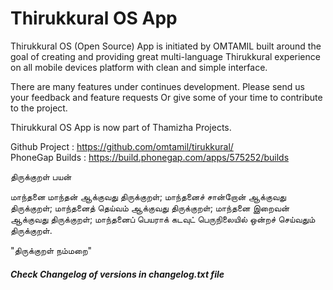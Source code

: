 # Thirukkural OS App

Thirukkural OS (Open Source) App is initiated by OMTAMIL built around the goal of creating and providing great multi-language Thirukkural experience on all mobile devices platform with clean and simple interface.

There are many features under continues development. Please send us your feedback and feature requests Or give some of your time to contribute to the project.

Thirukkural OS App is now part of Thamizha Projects.

Github Project  : https://github.com/omtamil/tirukkural/<br>
PhoneGap Builds : https://build.phonegap.com/apps/575252/builds

திருக்குறள் பயன்

மாந்தனை மாந்தன் ஆக்குவது திருக்குறள்;
மாந்தனைச் சான்றோன் ஆக்குவது திருக்குறள்;
மாந்தனைத் தெய்வம் ஆக்குவது திருக்குறள்;
மாந்தனை இறைவன் ஆக்குவது திருக்குறள்;
மாந்தனைப் பெயராக் கடவுட் பெருநிலையில் ஒன்றச் செய்வதும் திருக்குறள்.

"திருக்குறள் நம்மறை"


##### Check Changelog of versions in changelog.txt file
